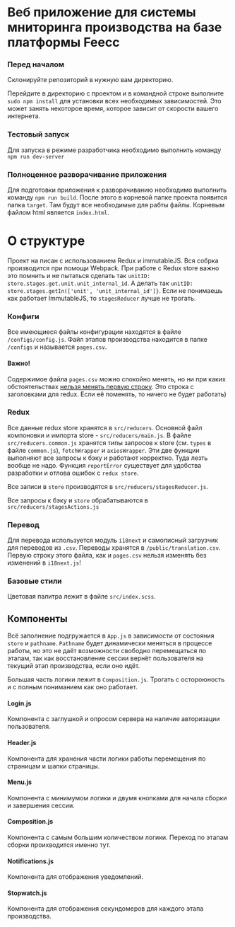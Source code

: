 # Веб приложение для системы мниторинга производства на базе платформы Feecc

### Перед началом
Склонируйте репозиторий в нужную вам директорию.

Перейдите в директорию с проектом и в командной строке выполните `sudo npm install` для установки всех необходимых 
зависимостей. Это может занять некоторое время, которое зависит от скорости вашего интернета.

### Тестовый запуск
Для запуска в режиме разработчика необходимо выполнить команду `npm run dev-server`

### Полноценное разворачивание приложения
Для подготовки приложения к разворачиванию необходимо выполнить команду `npm run build`.
После этого в корневой папке проекта появится папка `target`. Там будут все необходимые для рабты файлы.
Корневым файлом html является `index.html`.

# О структуре

Проект на писан с использованием Redux и immutableJS. Вся собрка производится при помощи Webpack.
При работе с Redux store важно это помнить и не пытаться сделать так `unitID: store.stages.get.unit.unit_internal_id`.
А делать так `unitID: store.stages.getIn(['unit', 'unit_internal_id']}`. 
Если не понимаешь как работает ImmutableJS, то `stagesReducer` лучше не трогать. 

### Конфиги
Все имеющиеся файлы конфигурации находятся в файле `/configs/config.js`. 
Файл этапов производства находится в папке `/configs` и называется `pages.csv`.

#### Важно!
Содержимое файла `pages.csv` можно спокойно менять, но ни при каких обстоятельствах
<ins>нельзя менять первую строку</ins>. Это строка с заголовками для redux. Если её поменять, 
то ничего не будет работать)

### Redux
Все данные redux store хранятся в `src/reducers`. Основной файл компоновки и импорта store - `src/reducers/main.js`.
В файле `src/reducers.common.js` хранятся типы запросов к store (см. `types` в файле `common.js`), 
`fetchWrapper` и `axiosWrapper`. Эти две функции выполняют все запросы к бэку и работают корректно. Туда лезть 
вообще не надо. Функция `reportError` существует для удобства разработки и отлова ошибок с `redux store`.

Все записи в `store` производятся в `src/reducers/stagesReducer.js`.

Все запросы к бэку и `store` обрабатываются в `src/reducers/stagesActions.js`

### Перевод

Для перевода используется модуль `i18next` и самописный загрузчик для переводов из `.csv`. Переводы 
хранятся в `/public/translation.csv`. Первую строку этого файла, как и `pages.csv` нельзя изменять 
без изменений в `i18next.js`! 

### Базовые стили
Цветовая палитра лежит в файле `src/index.scss`.

## Компоненты

Всё заполнение подгружается в `App.js` в зависимости от состояния `store` и `pathname`. `Pathname` 
будет динамически меняться в процессе работы, но это не даёт возможности свободно перемещаться 
по этапам, так как восстановление сессии вернёт пользователя на текущий этап производства, если оно идёт.

Большая часть логики лежит в `Composition.js`. Трогать с остороюность и с полным пониманием как оно работает.

#### Login.js
Компонента с заглушкой и опросом сервера на наличие авторизации пользователя.

#### Header.js
Компонента для хранения части логики работы перемещения по страницам и шапки страницы.

#### Menu.js
Компонента с минимумом логики и двумя кнопками для начала сборки и завершения сессии.

#### Composition.js
Компонента с самым большим количеством логики. Переход по этапам сборки проихводится именно тут.

#### Notifications.js
Компонента для отображения уведомлений.

#### Stopwatch.js
Компонента для отображения секундомеров для каждого этапа производства.
